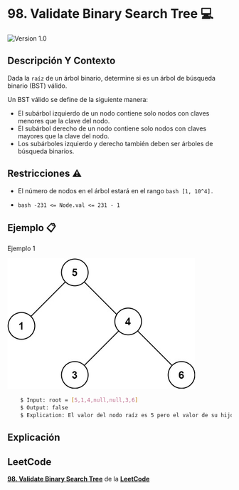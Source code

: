# 98. Validate Binary Search Tree 💻

![Version 1.0](https://img.shields.io/badge/version-1.0.-blue.svg) 

## Descripción Y Contexto

Dada la ```raíz``` de un árbol binario, determine si es un árbol de búsqueda binario (BST) válido.

Un BST válido se define de la siguiente manera:

* El subárbol izquierdo de un nodo contiene solo nodos con claves menores que la clave del nodo.
* El subárbol derecho de un nodo contiene solo nodos con claves mayores que la clave del nodo.
* Los subárboles izquierdo y derecho también deben ser árboles de búsqueda binarios.

## Restricciones ⚠️	

* El número de nodos en el árbol estará en el rango ```bash
        [1, 10^4].```

*  ```bash -231 <= Node.val <= 231 - 1```

## Ejemplo 📋

Ejemplo 1

![Imagen de Evidencia](https://github.com/Andrea-lol/Taller-Estructuras-Datos-Avanzadas/blob/main/98.%20Validate%20Binary%20Search%20Tree/img/tree2.jpg "Esta es una imagen de muestra.")

```bash
    $ Input: root = [5,1,4,null,null,3,6]
    $ Output: false
    $ Explication: El valor del nodo raíz es 5 pero el valor de su hijo derecho es 4.
```

## Explicación


## LeetCode
**[98. Validate Binary Search Tree]** de la **[LeetCode]**

[98. Validate Binary Search Tree]: https://leetcode.com/problems/validate-binary-search-tree/
[LeetCode]: https://leetcode.com
